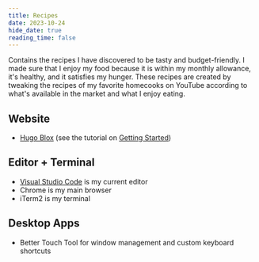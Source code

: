 ```yaml
---
title: Recipes
date: 2023-10-24
hide_date: true
reading_time: false
---
```


Contains the recipes I have discovered to be tasty and budget-friendly. I made sure that I enjoy my food because it is within my monthly allowance, it's healthy, and it satisfies my hunger. These recipes are created by tweaking the recipes of my favorite homecooks on YouTube according to what's available in the market and what I enjoy eating. 

## Website

- [Hugo Blox](https://hugoblox.com) (see the tutorial on [Getting Started](/blog/get-started/))

## Editor + Terminal

- [Visual Studio Code](https://code.visualstudio.com/) is my current editor
- Chrome is my main browser
- iTerm2 is my terminal

## Desktop Apps

- Better Touch Tool for window management and custom keyboard shortcuts
